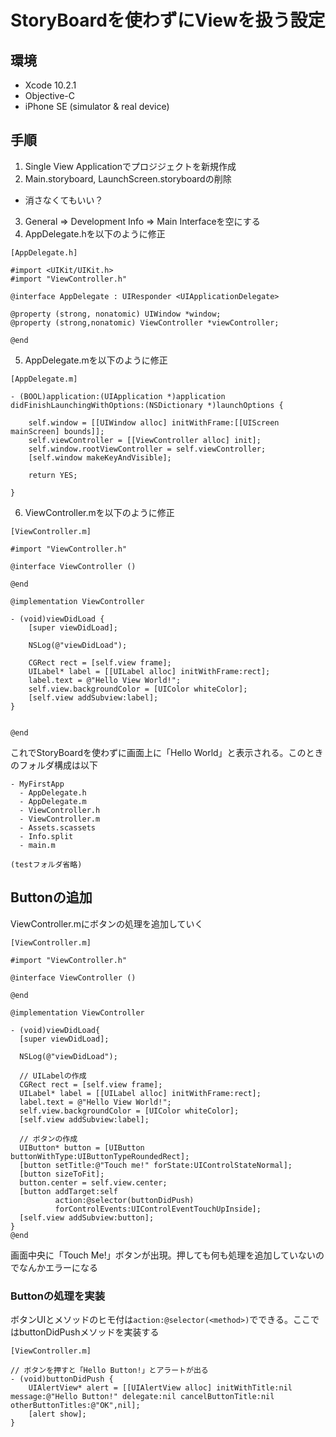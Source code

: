 # StoryBoardを使わずにViewを扱う設定

## 環境
- Xcode 10.2.1
- Objective-C
- iPhone SE (simulator & real device)

## 手順
1. Single View Applicationでプロジジェクトを新規作成
2. Main.storyboard, LaunchScreen.storyboardの削除
  - 消さなくてもいい？
3. General => Development Info => Main Interfaceを空にする
4. AppDelegate.hを以下のように修正

```objc
[AppDelegate.h]

#import <UIKit/UIKit.h>
#import "ViewController.h"

@interface AppDelegate : UIResponder <UIApplicationDelegate>

@property (strong, nonatomic) UIWindow *window;
@property (strong,nonatomic) ViewController *viewController;

@end
```

5. AppDelegate.mを以下のように修正

```objc
[AppDelegate.m]

- (BOOL)application:(UIApplication *)application didFinishLaunchingWithOptions:(NSDictionary *)launchOptions {
    
    self.window = [[UIWindow alloc] initWithFrame:[[UIScreen mainScreen] bounds]];
    self.viewController = [[ViewController alloc] init];
    self.window.rootViewController = self.viewController;
    [self.window makeKeyAndVisible];
    
    return YES;

}
```

6. ViewController.mを以下のように修正
```objc
[ViewController.m]

#import "ViewController.h"

@interface ViewController ()

@end

@implementation ViewController

- (void)viewDidLoad {
    [super viewDidLoad];
    
    NSLog(@"viewDidLoad");
    
    CGRect rect = [self.view frame];
    UILabel* label = [[UILabel alloc] initWithFrame:rect];
    label.text = @"Hello View World!";
    self.view.backgroundColor = [UIColor whiteColor];
    [self.view addSubview:label];
}


@end
```

これでStoryBoardを使わずに画面上に「Hello World」と表示される。このときのフォルダ構成は以下

```
- MyFirstApp
  - AppDelegate.h
  - AppDelegate.m
  - ViewController.h
  - ViewController.m
  - Assets.scassets
  - Info.split
  - main.m

(testフォルダ省略)
```

## Buttonの追加
ViewController.mにボタンの処理を追加していく
```objc
[ViewController.m]

#import "ViewController.h"

@interface ViewController ()

@end

@implementation ViewController

- (void)viewDidLoad{
  [super viewDidLoad];
  
  NSLog(@"viewDidLoad");
  
  // UILabelの作成
  CGRect rect = [self.view frame];
  UILabel* label = [[UILabel alloc] initWithFrame:rect];
  label.text = @"Hello View World!";
  self.view.backgroundColor = [UIColor whiteColor];
  [self.view addSubview:label];
  
  // ボタンの作成
  UIButton* button = [UIButton buttonWithType:UIButtonTypeRoundedRect];
  [button setTitle:@"Touch me!" forState:UIControlStateNormal];
  [button sizeToFit];
  button.center = self.view.center;
  [button addTarget:self
          action:@selector(buttonDidPush)
          forControlEvents:UIControlEventTouchUpInside];
  [self.view addSubview:button];
}
@end
```

画面中央に「Touch Me!」ボタンが出現。押しても何も処理を追加していないのでなんかエラーになる

### Buttonの処理を実装
ボタンUIとメソッドのヒモ付は`action:@selector(<method>)`でできる。ここではbuttonDidPushメソッドを実装する

```objc
[ViewController.m]

// ボタンを押すと「Hello Button!」とアラートが出る
- (void)buttonDidPush {
    UIAlertView* alert = [[UIAlertView alloc] initWithTitle:nil message:@"Hello Button!" delegate:nil cancelButtonTitle:nil otherButtonTitles:@"OK",nil];
    [alert show];
}
```
